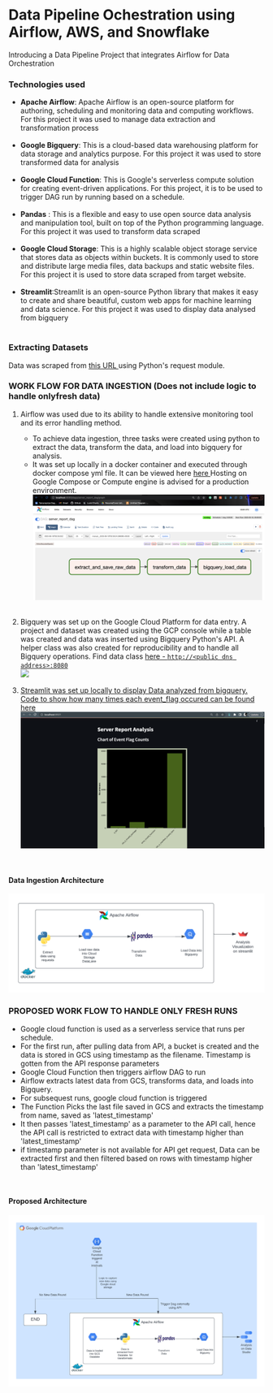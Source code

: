 # Data Pipeline Ochestration using Airflow, AWS, and Snowflake
Introducing a Data Pipeline Project that integrates Airflow for Data Orchestration <br>

### Technologies used
- <b>Apache Airflow</b>: Apache Airflow is an open-source platform for authoring, scheduling and monitoring data and computing workflows. For this project it was used to manage data extraction and transformation process<br><br>
- <b>Google Bigquery</b>: This is a cloud-based data warehousing platform for data storage and analytics purpose. For this project it was used to store transformed data for analysis<br><br>
- <b>Google Cloud Function</b>: This is Google's serverless compute solution for creating event-driven applications. For this project, it is to be used to trigger DAG run by running based on a schedule.<br><br>
- <b>Pandas</b> : This is a flexible and easy to use open source data analysis and manipulation tool, built on top of the Python programming language. For this project it was used to transform data scraped<br><br>
- <b>Google Cloud Storage</b>: This is a highly scalable object storage service that stores data as objects within buckets. It is commonly used to store and distribute large media files, data backups and static website files. For this project it is used to store data scraped from target website. <br><br>
- <b>Streamlit</b>:Streamlit is an open-source Python library that makes it easy to create and share beautiful, custom web apps for machine learning and data science. For this project it was used to display data analysed from bigquery <br><br>



### Extracting  Datasets
Data was scraped from <a href="https://github.com/logpai/loghub/blob/master/Windows/Windows_2k.log">this URL </a> using Python's request module.

### WORK FLOW FOR DATA INGESTION (Does not include logic to handle onlyfresh data)
1. Airflow was used due to its ability to handle  extensive monitoring tool and its error handling method.<br>
    - To achieve data ingestion, three tasks were created using python to extract the data, transform the data, and load into bigquery for analysis.
    - It was set up locally in a docker container and executed through docker compose yml file. It can be viewed here <a href="https://github.com/logpai/loghub/blob/master/Windows/Windows_2k.log">here </a> Hosting on Google Compose or Compute engine is advised for a production environment.
<img src='readme_images/airflow-dag.png'><br><br>

2. Bigquery was set up on the Google Cloud Platform for data entry. A project and dataset was created using the GCP console while a table was created and data was inserted using Bigquery Python's API. A helper class was also created for reproducibility and to handle all Bigquery operations. Find data class <a href="https://github.com/logpai/loghub/blob/master/Windows/Windows_2k.log">here  - `http://<public dns address>:8080`<br>
<img src='readme_images/airflow.png'><br>

3. Streamlit was set up locally to display Data analyzed from bigquery. Code to show how many times each event_flag occured can be found <a href="https://github.com/priye-1/airflow_data_pipeline/blob/master/snowflakes_queries.sql">here</a><br>
<img src='readme_images/streamlit.png'><br>
<br>

#### Data Ingestion Architecture
<img src="readme_images/ingestion-architecture.png">
<br>

### PROPOSED WORK FLOW TO HANDLE ONLY FRESH RUNS
- Google cloud function is used as a serverless service that runs per schedule.
- For the first run, after pulling data from API, a bucket is created and the data is stored in GCS using timestamp as the filename. Timestamp is gotten from the API response parameters
- Google Cloud Function then triggers airflow DAG to run 
- Airflow extracts latest data from GCS, transforms data, and loads into Bigquery.
- For subsequest runs, google cloud function is triggered
- The Function Picks the last file saved in GCS and extracts the timestamp from name, saved as 'latest_timestamp'
- It then passes 'latest_timestamp' as a parameter to the API call, hence the API call is restricted to extract data with timestamp higher than 'latest_timestamp'
- if timestamp parameter is not available for API get request, Data can be extracted first and then filtered  based on rows with timestamp higher than 'latest_timestamp'
<br>

#### Proposed Architecture
<img src="readme_images/fresh-data-architecture.png">
<br>

